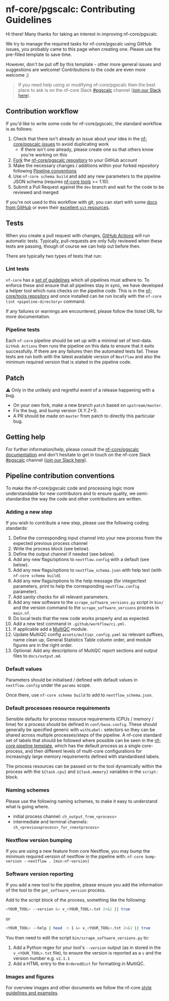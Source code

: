 # nf-core/pgscalc: Contributing Guidelines

Hi there!
Many thanks for taking an interest in improving nf-core/pgscalc.

We try to manage the required tasks for nf-core/pgscalc using GitHub issues, you probably came to this page when creating one.
Please use the pre-filled template to save time.

However, don't be put off by this template - other more general issues and suggestions are welcome!
Contributions to the code are even more welcome ;)

> If you need help using or modifying nf-core/pgscalc then the best place to ask is on the nf-core Slack [#pgscalc](https://nfcore.slack.com/channels/pgscalc) channel ([join our Slack here](https://nf-co.re/join/slack)).

## Contribution workflow

If you'd like to write some code for nf-core/pgscalc, the standard workflow is as follows:

1. Check that there isn't already an issue about your idea in the [nf-core/pgscalc issues](https://github.com/nf-core/pgscalc/issues) to avoid duplicating work
    * If there isn't one already, please create one so that others know you're working on this
2. [Fork](https://help.github.com/en/github/getting-started-with-github/fork-a-repo) the [nf-core/pgscalc repository](https://github.com/nf-core/pgscalc) to your GitHub account
3. Make the necessary changes / additions within your forked repository following [Pipeline conventions](#pipeline-contribution-conventions)
4. Use `nf-core schema build` and add any new parameters to the pipeline JSON schema (requires [nf-core tools](https://github.com/nf-core/tools) >= 1.10).
5. Submit a Pull Request against the `dev` branch and wait for the code to be reviewed and merged

If you're not used to this workflow with git, you can start with some [docs from GitHub](https://help.github.com/en/github/collaborating-with-issues-and-pull-requests) or even their [excellent `git` resources](https://try.github.io/).

## Tests

When you create a pull request with changes, [GitHub Actions](https://github.com/features/actions) will run automatic tests.
Typically, pull-requests are only fully reviewed when these tests are passing, though of course we can help out before then.

There are typically two types of tests that run:

### Lint tests

`nf-core` has a [set of guidelines](https://nf-co.re/developers/guidelines) which all pipelines must adhere to.
To enforce these and ensure that all pipelines stay in sync, we have developed a helper tool which runs checks on the pipeline code. This is in the [nf-core/tools repository](https://github.com/nf-core/tools) and once installed can be run locally with the `nf-core lint <pipeline-directory>` command.

If any failures or warnings are encountered, please follow the listed URL for more documentation.

### Pipeline tests

Each `nf-core` pipeline should be set up with a minimal set of test-data.
`GitHub Actions` then runs the pipeline on this data to ensure that it exits successfully.
If there are any failures then the automated tests fail.
These tests are run both with the latest available version of `Nextflow` and also the minimum required version that is stated in the pipeline code.

## Patch

:warning: Only in the unlikely and regretful event of a release happening with a bug.

* On your own fork, make a new branch `patch` based on `upstream/master`.
* Fix the bug, and bump version (X.Y.Z+1).
* A PR should be made on `master` from patch to directly this particular bug.

## Getting help

For further information/help, please consult the [nf-core/pgscalc documentation](https://nf-co.re/pgscalc/usage) and don't hesitate to get in touch on the nf-core Slack [#pgscalc](https://nfcore.slack.com/channels/pgscalc) channel ([join our Slack here](https://nf-co.re/join/slack)).

## Pipeline contribution conventions

To make the nf-core/pgscalc code and processing logic more understandable for new contributors and to ensure quality, we semi-standardise the way the code and other contributions are written.

### Adding a new step

If you wish to contribute a new step, please use the following coding standards:

1. Define the corresponding input channel into your new process from the expected previous process channel
2. Write the process block (see below).
3. Define the output channel if needed (see below).
4. Add any new flags/options to `nextflow.config` with a default (see below).
5. Add any new flags/options to `nextflow_schema.json` with help text (with `nf-core schema build`).
6. Add any new flags/options to the help message (for integer/text parameters, print to help the corresponding `nextflow.config` parameter).
7. Add sanity checks for all relevant parameters.
8. Add any new software to the `scrape_software_versions.py` script in `bin/` and the version command to the `scrape_software_versions` process in `main.nf`.
9. Do local tests that the new code works properly and as expected.
10. Add a new test command in `.github/workflow/ci.yml`.
11. If applicable add a [MultiQC](https://https://multiqc.info/) module.
12. Update MultiQC config `assets/multiqc_config.yaml` so relevant suffixes, name clean up, General Statistics Table column order, and module figures are in the right order.
13. Optional: Add any descriptions of MultiQC report sections and output files to `docs/output.md`.

### Default values

Parameters should be initialised / defined with default values in `nextflow.config` under the `params` scope.

Once there, use `nf-core schema build` to add to `nextflow_schema.json`.

### Default processes resource requirements

Sensible defaults for process resource requirements (CPUs / memory / time) for a process should be defined in `conf/base.config`. These should generally be specified generic with `withLabel:` selectors so they can be shared across multiple processes/steps of the pipeline. A nf-core standard set of labels that should be followed where possible can be seen in the [nf-core pipeline template](https://github.com/nf-core/tools/blob/master/nf_core/pipeline-template/conf/base.config), which has the default process as a single core-process, and then different levels of multi-core configurations for increasingly large memory requirements defined with standardised labels.

The process resources can be passed on to the tool dynamically within the process with the `${task.cpu}` and `${task.memory}` variables in the `script:` block.

### Naming schemes

Please use the following naming schemes, to make it easy to understand what is going where.

* initial process channel: `ch_output_from_<process>`
* intermediate and terminal channels: `ch_<previousprocess>_for_<nextprocess>`

### Nextflow version bumping

If you are using a new feature from core Nextflow, you may bump the minimum required version of nextflow in the pipeline with: `nf-core bump-version --nextflow . [min-nf-version]`

### Software version reporting

If you add a new tool to the pipeline, please ensure you add the information of the tool to the `get_software_version` process.

Add to the script block of the process, something like the following:

```bash
<YOUR_TOOL> --version &> v_<YOUR_TOOL>.txt 2>&1 || true
```

or

```bash
<YOUR_TOOL> --help | head -n 1 &> v_<YOUR_TOOL>.txt 2>&1 || true
```

You then need to edit the script `bin/scrape_software_versions.py` to:

1. Add a Python regex for your tool's `--version` output (as in stored in the `v_<YOUR_TOOL>.txt` file), to ensure the version is reported as a `v` and the version number e.g. `v2.1.1`
2. Add a HTML entry to the `OrderedDict` for formatting in MultiQC.

### Images and figures

For overview images and other documents we follow the nf-core [style guidelines and examples](https://nf-co.re/developers/design_guidelines).
